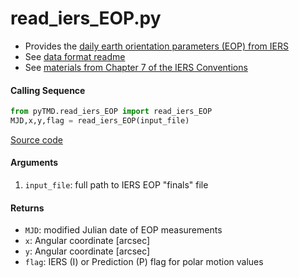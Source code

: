 read_iers_EOP.py
================

- Provides the [daily earth orientation parameters (EOP) from IERS](http://www.usno.navy.mil/USNO/earth-orientation/eo-products/weekly)
- See [data format readme](http://maia.usno.navy.mil/ser7/readme.finals)
- See [materials from Chapter 7 of the IERS Conventions](https://webtai.bipm.org/iers/convupdt/convupdt_c7.html)

#### Calling Sequence
```python
from pyTMD.read_iers_EOP import read_iers_EOP
MJD,x,y,flag = read_iers_EOP(input_file)
```
[Source code](https://github.com/tsutterley/pyTMD/blob/main/pyTMD/read_iers_EOP.py)

#### Arguments
1. `input_file`:  full path to IERS EOP "finals" file

#### Returns
- `MJD`: modified Julian date of EOP measurements
- `x`: Angular coordinate [arcsec]
- `y`: Angular coordinate [arcsec]
- `flag`: IERS (I) or Prediction (P) flag for polar motion values
